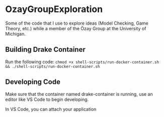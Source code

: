 # OzayGroupExploration
Some of the code that I use to explore ideas (Model Checking, Game Theory, etc.) while a member of the Özay Group at the University of Michigan.

## Building Drake Container
Run the following code:
``` chmod +x shell-scripts/run-docker-container.sh && ./shell-scripts/run-docker-container.sh ```

## Developing Code
Make sure that the container named drake-container is running, use an editor like VS Code to begin developing.

In VS Code, you can attach your application